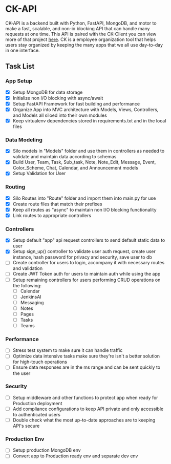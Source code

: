 # CK-API

CK-API is a backend built with Python, FastAPI, MongoDB, and motor to make a fast, scalable, and non-io blocking API that can handle many requests at one time.
This API is paired with the CK-Client you can view more of that project [here](https://github.com/DutsAndrew/ck-client). CK is a employee organization tool that helps users stay organized by keeping the many apps that we all use day-to-day in one interface.

## Task List

### App Setup
- [X] Setup MongoDB for data storage
- [X] Initialize non I/O blocking with async/await
- [X] Setup FastAPI Framework for fast building and performance
- [X] Organize App into MVC architecture with Models, Views, Controllers, and Models all siloed into their own modules
- [X] Keep virtualenv dependencies stored in requirements.txt and in the local files

### Data Modeling
- [X] Silo models in "Models" folder and use them in controllers as needed to validate and maintain data according to schemas
- [X] Build User, Team, Task, Sub_task, Note, Note_Edit, Message, Event, Color_Scheme, Chat, Calendar, and Announcement models
- [X] Setup Validation for User

### Routing
- [X] Silo Routes into "Route" folder and import them into main.py for use
- [X] Create route files that match their prefixes
- [X] Keep all routes as "async" to maintain non I/O blocking functionality
- [X] Link routes to appropriate controllers

### Controllers
- [X] Setup default "app" api request controllers to send default static data to user
- [X] Setup sign_up() controller to validate user auth request, create user instance, hash password for privacy and security, save user to db
- [ ] Create controller for users to login, accompany it with necessary routes and validation
- [ ] Create JWT Token auth for users to maintain auth while using the app
- [ ] Setup remaining controllers for users performing CRUD operations on the following:
  - [ ] Calendar
  - [ ] JenkinsAI
  - [ ] Messaging
  - [ ] Notes
  - [ ] Pages
  - [ ] Tasks
  - [ ] Teams

### Performance
- [ ] Stress test system to make sure it can handle traffic
- [ ] Optimize data intensive tasks make sure they're isn't a better solution for high-touch operations
- [ ] Ensure data responses are in the ms range and can be sent quickly to the user

### Security
- [ ] Setup middleware and other functions to protect app when ready for Production deployment
- [ ] Add compliance configurations to keep API private and only accessible to authenticated users
- [ ] Double check what the most up-to-date approaches are to keeping API's secure

### Production Env
- [ ] Setup production MongoDB env
- [ ] Convert app to Production ready env and separate dev env